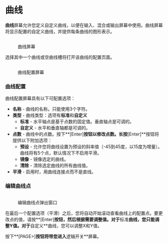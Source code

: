 # 曲线

**曲线**屏幕允许您定义自定义曲线，以便在输入、混合或输出屏幕中使用。曲线屏幕将显示配置的自定义曲线，并提供每条曲线的图形表示。

<figure><img src="/.gitbook/assets/bwcurves1.png" alt=""><figcaption><p>曲线屏幕</p></figcaption></figure>

选择其中一个曲线或空曲线槽将打开该曲线的配置页面。

<figure><img src="/.gitbook/assets/bwcurves2.png" alt=""><figcaption><p>曲线配置屏幕</p></figcaption></figure>

### 曲线配置

曲线配置屏幕具有以下可配置选项：

* **名称** - 曲线的名称。只能使用3个字符。
* **类型** - 曲线类型：选项有**标准**和**自定义**
  * **标准** - 水平轴点是基于点数的固定值。垂直轴点是可调的。
  * **自定义** - 水平和垂直轴都是可调的。
* **点数** - 曲线中的点数。按下**\[Enter]**按钮以修改点数。长按**\[Enter]**按钮将提供以下附加选项：
  * **预设** - 允许您将曲线设置为预设的斜率值（-45到45度，以15度为增量）。曲线将有5个点，默认情况下不启用平滑。
  * **镜像** - 镜像选定的曲线。
  * **清除** - 清除选定曲线的所有曲线值。
* **平滑** - 启用时，用曲线连接点而不是直线。

### 编辑曲线点

<figure><img src="/.gitbook/assets/bwcurves3.png" alt=""><figcaption><p>编辑曲线点弹出窗口</p></figcaption></figure>

在最后一个配置选项（平滑）之后，您将自动开始滚动查看曲线上的配置点。要更改点的值，请按**\[Enter]**按钮，然后根据需要调整值。对于**标准**曲线，您只能调整Y值。对于**自定义**曲线，您可以调整X和Y值。

按下**\[PAGE>]**按钮将带您进入**逻辑开关**屏幕。